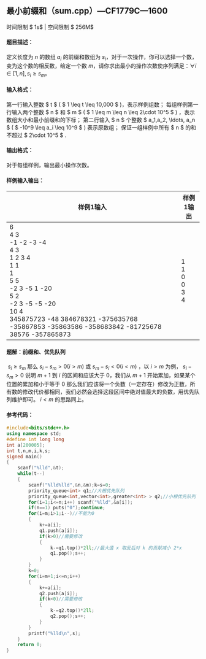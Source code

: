 
## 最小前缀和（sum.cpp）—CF1779C—1600
时间限制 $ 1s$   |   空间限制 $ 256M$

#### 题目描述：

定义长度为 $n$ 的数组 $a_i$ 的前缀和数组为 $s_i$，对于一次操作，你可以选择一个数，变为这个数的相反数，给定一个数 $m$，请你求出最小的操作次数使序列满足：$\forall i\in[1,n], s_i\geq s_m$。

#### 输入格式：

第一行输入整数 $ t $ ( $ 1 \leq t \leq 10\,000 $ )，表示样例组数；
每组样例第一行输入两个整数 $ n $ 和 $ m $ ( $ 1 \leq m \leq n \leq 2\cdot 10^5 $ ) ，表示数组大小和最小前缀和的下标；
第二行输入 $ n $ 个整数 $ a_1,a_2, \ldots, a_n $ ( $ -10^9 \leq a_i \leq 10^9 $ ) 表示原数组；
保证一组样例中所有 $ n $ 的和不超过 $ 2\cdot 10^5 $ .

#### 输出格式：

对于每组样例，输出最小操作次数。

#### 样例输入输出：

| 样例1输入                                                    | 样例1输出                       |
| ------------------------------------------------------------ | ------------------------------- |
| 6<br/>4 3<br/>-1 -2 -3 -4<br/>4 3<br/>1 2 3 4<br/>1 1<br/>1<br/>5 5<br/>-2 3 -5 1 -20<br/>5 2<br/>-2 3 -5 -5 -20<br/>10 4<br/>345875723 -48 384678321 -375635768 -35867853 -35863586 -358683842 -81725678 38576 -357865873 | 1<br/>1<br/>0<br/>0<br/>3<br/>4 |

<div STYLE="page-break-after: always;"/>

#### 题解：前缀和、优先队列

​	$s_i\geq s_m$ 那么 $s_i-s_m>0(i>m)$ 或  $s_m-s_i<0(i<m)$ ，以 $i>m$ 为例， $s_i-s_m>0$ 说明 $m+1$ 到 $i$ 的区间和应该大于  $0$，我们从 $m+1$ 开始累加，如果某个位置的累加和小于等于 $0$ 那么我们应该将一个负数（一定存在）修改为正数，所有数的修改代价都相同，我们必然会选择这段区间中绝对值最大的负数，用优先队列维护即可。 $i<m$ 的思路同上。

#### 参考代码：

```c++
#include<bits/stdc++.h>
using namespace std;
#define int long long
int a[200005];
int t,n,m,i,k,s;
signed main()
{
	scanf("%lld",&t);
	while(t--)
	{
		scanf("%lld%lld",&n,&m);k=s=0;
		priority_queue<int> q1;//大根优先队列
		priority_queue<int,vector<int>,greater<int> > q2;//小根优先队列
		for(i=1;i<=n;i++) scanf("%lld",&a[i]);
		if(n==1) puts("0");continue;
		for(i=m;i>1;i--)//不能为0
		{
			k+=a[i];
			q1.push(a[i]);
			if(k>0)//需要修改
			{
				k-=q1.top()*2ll;//最大值 x 取反后对 k 的贡献减小 2*x
				q1.pop();s++;
			}
		}
		k=0;
		for(i=m+1;i<=n;i++)
		{
			k+=a[i];
			q2.push(a[i]);
			if(k<0)//需要修改
			{
				k-=q2.top()*2ll;
				q2.pop();s++;
			}
		}
		printf("%lld\n",s);
	}
	return 0;
}
```
